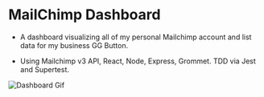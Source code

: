 # MailChimp Dashboard

- A dashboard visualizing all of my personal Mailchimp account and list data for my business GG Button.

- Using Mailchimp v3 API, React, Node, Express, Grommet. TDD via Jest and Supertest.

![Dashboard Gif](http://i.imgur.com/URgs9iG.gif)
